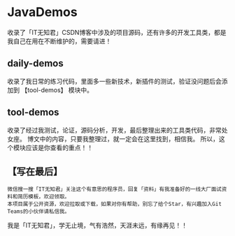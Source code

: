 # JavaDemos
收录了「IT无知君」CSDN博客中涉及的项目源码，还有许多的开发工具类，都是我自己在用在不断维护的，需要请进！

## daily-demos
收录了我日常的练习代码，里面多一些新技术，新插件的测试，验证没问题后会添加到 【tool-demos】 模块中。

## tool-demos
收录了经过我测试，论证，源码分析，开发，最后整理出来的工具类代码，非常处女座。
博文中的内容，只要我整理过，就一定会在这里找到，相信我。
所以，这个模块应该是你查看的重点！！

## 【写在最后】
```
微信搜一搜「IT无知君」关注这个有意思的程序员，回复「资料」有我准备好的一线大厂面试资料和简历模板，欢迎领取。
本项目属于公开资源，欢迎拉取或下载，如果对你有帮助，别忘了给个Star，有兴趣加入Git Teams的小伙伴请私信我。
```

我是「IT无知君」，学无止境，气有浩然，天涯未远，有缘再见！！
